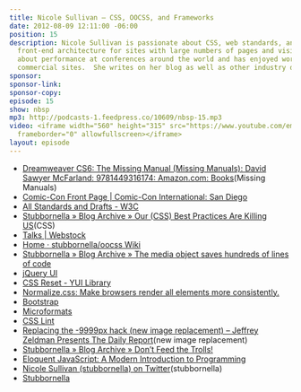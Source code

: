 ```yaml
---
title: Nicole Sullivan — CSS, OOCSS, and Frameworks
date: 2012-08-09 12:11:00 -06:00
position: 15
description: Nicole Sullivan is passionate about CSS, web standards, and scalable
  front-end architecture for sites with large numbers of pages and visitors. She speaks
  about performance at conferences around the world and has enjoyed working on large
  commercial sites.  She writes on her blog as well as other industry developer sites.
sponsor: 
sponsor-link: 
sponsor-copy: 
episode: 15
show: nbsp
mp3: http://podcasts-1.feedpress.co/10609/nbsp-15.mp3
video: <iframe width="560" height="315" src="https://www.youtube.com/embed/D2L1Mevv7co"
  frameborder="0" allowfullscreen></iframe>
layout: episode
---
```


* [Dreamweaver CS6: The Missing Manual (Missing Manuals): David Sawyer McFarland: 9781449316174: Amazon.com: Books](http://www.amazon.com/Dreamweaver-CS6-The-Missing-Manual/dp/1449316174)(Missing Manuals)
* [Comic-Con Front Page | Comic-Con International: San Diego](http://www.comic-con.org/cci/)
* [All Standards and Drafts - W3C](http://www.w3.org/TR/)
* [Stubbornella » Blog Archive » Our (CSS) Best Practices Are Killing US](http://www.stubbornella.org/content/2011/04/28/our-best-practices-are-killing-us/)(CSS)
* [Talks | Webstock](http://www.webstock.org.nz/talks/)
* [Home · stubbornella/oocss Wiki](https://github.com/stubbornella/oocss/wiki)
* [Stubbornella » Blog Archive » The media object saves hundreds of lines of code](http://www.stubbornella.org/content/2010/06/25/the-media-object-saves-hundreds-of-lines-of-code/)
* [jQuery UI](http://jqueryui.com/)
* [CSS Reset - YUI Library](http://yuilibrary.com/yui/docs/cssreset/)
* [Normalize.css: Make browsers render all elements more consistently.](http://necolas.github.io/normalize.css/)
* [Bootstrap](http://getbootstrap.com/2.3.2/)
* [Microformats](http://microformats.org/)
* [CSS Lint](http://csslint.net/)
* [Replacing the -9999px hack (new image replacement) – Jeffrey Zeldman Presents The Daily Report](http://www.zeldman.com/2012/03/01/replacing-the-9999px-hack-new-image-replacement/)(new image replacement)
* [Stubbornella » Blog Archive » Don’t Feed the Trolls!](http://www.stubbornella.org/content/2012/05/31/dont-feed-the-trolls/)
* [Eloquent JavaScript: A Modern Introduction to Programming](http://eloquentjavascript.net/)
* [Nicole Sullivan (stubbornella) on Twitter](https://twitter.com/stubbornella)(stubbornella)
* [Stubbornella](http://www.stubbornella.org/content/)